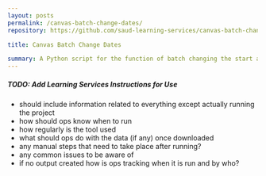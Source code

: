 ```yaml
---
layout: posts
permalink: /canvas-batch-change-dates/
repository: https://github.com/saud-learning-services/canvas-batch-change-dates

title: Canvas Batch Change Dates

summary: A Python script for the function of batch changing the start and end dates for courses listed in a CSV using Jupyter notebook interface
---
```


##### TODO: Add Learning Services Instructions for Use

- should include information related to everything except actually running the project
- how should ops know when to run
- how regularly is the tool used
- what should ops do with the data (if any) once downloaded
- any manual steps that need to take place after running?
- any common issues to be aware of
- if no output created how is ops tracking when it is run and by who?
